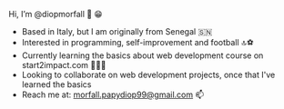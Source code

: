 Hi, I’m @diopmorfall 👋 😁
- Based in Italy, but I am originally from Senegal 🇸🇳
- Interested in programming, self-improvement and football 🔝⚽️
- Currently learning the basics about web development course on start2impact.com 👨🏿‍💻
- Looking to collaborate on web development projects, once that I've learned the basics
- Reach me at: morfall.papydiop99@gmail.com 📫

<!---
diopmorfall/diopmorfall is a ✨ special ✨ repository because its `README.md` (this file) appears on your GitHub profile.
You can click the Preview link to take a look at your changes.
--->

